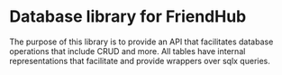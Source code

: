 # Database library for FriendHub

The purpose of this library is to provide an API that facilitates database operations that include CRUD and more. All tables have internal representations that facilitate and provide wrappers over sqlx queries.
